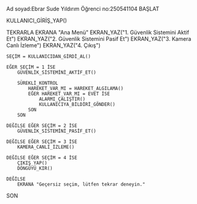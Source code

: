 Ad soyad:Ebrar Sude Yıldırım
Öğrenci no:250541104
BAŞLAT

KULLANICI_GİRİŞ_YAP()

TEKRARLA
    EKRANA "Ana Menü"
    EKRAN_YAZ("1. Güvenlik Sistemini Aktif Et")
    EKRAN_YAZ("2. Güvenlik Sistemini Pasif Et")
    EKRAN_YAZ("3. Kamera Canlı İzleme")
    EKRAN_YAZ("4. Çıkış")
    
    SEÇİM = KULLANICIDAN_GİRDİ_AL()
    
    EĞER SEÇİM = 1 İSE
        GÜVENLİK_SİSTEMİNİ_AKTİF_ET()
        
        SÜREKLİ_KONTROL
            HAREKET_VAR_MI = HAREKET_ALGILAMA()
            EĞER HAREKET_VAR_MI = EVET İSE
                ALARMI_ÇALIŞTIR()
                KULLANICIYA_BİLDİRİ_GÖNDER()
            SON
        SON
        
    DEĞİLSE EĞER SEÇİM = 2 İSE
        GÜVENLİK_SİSTEMİNİ_PASİF_ET()
        
    DEĞİLSE EĞER SEÇİM = 3 İSE
        KAMERA_CANLI_İZLEME()
        
    DEĞİLSE EĞER SEÇİM = 4 İSE
        ÇIKIŞ_YAP()
        DÖNGÜYÜ_KIR()
        
    DEĞİLSE
        EKRANA "Geçersiz seçim, lütfen tekrar deneyin."
SON
